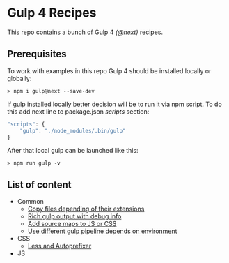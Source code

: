 # Gulp 4 Recipes
This repo contains a bunch of Gulp 4 _(@next)_ recipes.

## Prerequisites
To work with examples in this repo Gulp 4 should be installed locally or globally:
```
> npm i gulp@next --save-dev
```
If gulp installed locally better decision will be to run it via npm script. To do this add next line to package.json _scripts_ section:
```javascript
"scripts": {
    "gulp": "./node_modules/.bin/gulp"
}
```
After that local gulp can be launched like this:
```
> npm run gulp -v
```

## List of content
* Common
  * [Copy files depending of their extensions](./recipes/copy_files_depending_of_their_extensions/description.md)
  * [Rich gulp output with debug info](./recipes/rich_gulp_output_with_debug_info/description.md)
  * [Add source maps to JS or CSS](./recipes/add_source_maps_to_js_or_css/description.md)
  * [Use different gulp pipeline depends on environment](./recipes/use_different_gulp_pipeline_depends_on_environment/description.md)
* CSS
  * [Less and Autoprefixer](./recipes/less_and_autoprefixer/description.md)
* JS